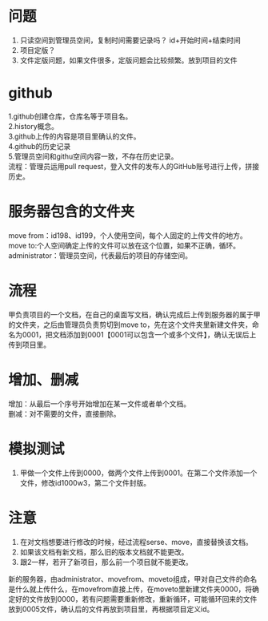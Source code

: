 # 问题  
1. 只读空间到管理员空间，复制时间需要记录吗？  id+开始时间+结束时间  
2. 项目定版？   
3. 文件定版问题，如果文件很多，定版问题会比较频繁。放到项目的文件
    
#  github  
1.github创建仓库，仓库名等于项目名。  
2.history概念。  
3.github上传的内容是项目里确认的文件。  
4.github的历史记录   
5.管理员空间和githu空间内容一致，不存在历史记录。  
流程：管理员运用pull request，登入文件的发布人的GitHub账号进行上传，拼接历史。  
  
# 服务器包含的文件夹  
move from：id198、id199，个人使用空间，每个人固定的上传文件的地方。  
move to:个人空间确定上传的文件可以放在这个位置，如果不正确，循环。  
administrator：管理员空间，代表最后的项目的存储空间。  
  
# 流程  
甲负责项目的一个文档，在自己的桌面写文档，确认完成后上传到服务器的属于甲的文件夹，之后由管理员负责剪切到move to，先在这个文件夹里新建文件夹，命名为0001，把文档添加到0001【0001可以包含一个或多个文件】，确认无误后上传到项目里。  
  
# 增加、删减      
增加：从最后一个序号开始增加在某一文件或者单个文档。    
删减：对不需要的文件，直接删除。  
  
# 模拟测试    
1.  甲做一个文件上传到0000，做两个文件上传到0001。在第二个文件添加一个文件，修改id1000w3，第二个文件封版。  

# 注意  
1. 在对文档想要进行修改的时候，经过流程serse、move，直接替换该文档。  
2. 如果该文档有新文档，那么旧的版本文档就不能更改。  
3. 跟2一样，若开了新项目，那么前一个项目就不能更改。   
  
新的服务器，由administrator、movefrom、moveto组成，甲对自己文件的命名是什么就上传什么，在movefrom直接上传，在moveto里新建文件夹0000，将确定好的文件放到0000，若有问题需要重新修改，重新循环，可能循环回来的文件放到0005文件，确认后的文件再放到项目里，再根据项目定义id。  
  
  
  
  
  
  
  
  
  
